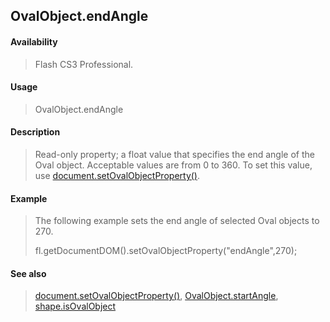 ## OvalObject.endAngle

#### Availability

> Flash CS3 Professional.

#### Usage

> OvalObject.endAngle

#### Description

> Read-only property; a float value that specifies the end angle of the Oval object. Acceptable values are from 0 to 360. To set this value, use [document.setOvalObjectProperty()](#_bookmark298).

#### Example

> The following example sets the end angle of selected Oval objects to 270.
>
> fl.getDocumentDOM().setOvalObjectProperty("endAngle",270);

#### See also

> [document.setOvalObjectProperty()](#_bookmark298), [OvalObject.startAngle](#_bookmark746), [shape.isOvalObject](#_bookmark820)
